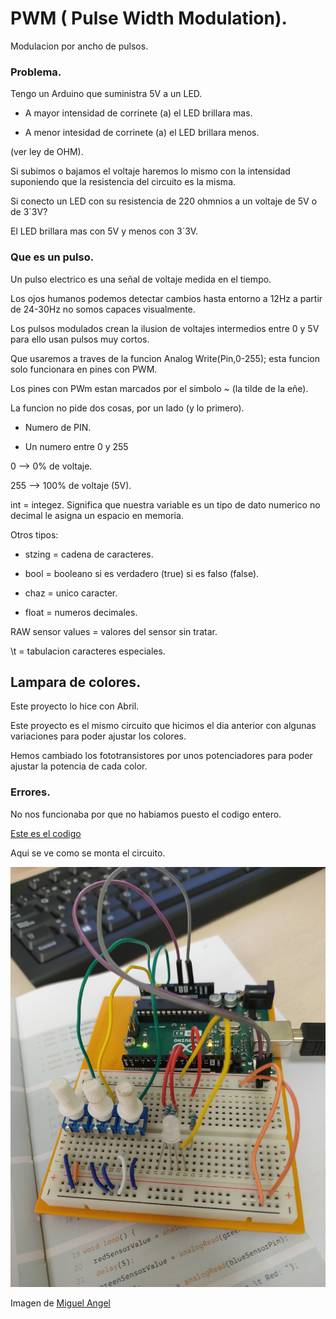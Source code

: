 # PWM ( Pulse Width Modulation).
Modulacion por ancho de pulsos.

### Problema.

Tengo un Arduino que suministra 5V a un LED.

- A mayor intensidad de corrinete (a) el LED brillara mas.

- A menor intesidad de corrinete (a) el LED brillara menos.

(ver ley de OHM).

Si subimos o bajamos el voltaje haremos lo mismo con la intensidad suponiendo que la resistencia del circuito es la misma.

Si conecto un LED con su resistencia de 220 ohmnios a un voltaje de 5V o de 3´3V?

El LED brillara mas con 5V y menos con 3´3V.

### Que es un pulso. 

Un pulso electrico es una señal de voltaje medida en el tiempo.

Los ojos humanos podemos detectar cambios hasta entorno a 12Hz a partir de 24-30Hz no somos capaces visualmente.

Los pulsos modulados crean la ilusion de voltajes intermedios entre 0 y 5V para ello usan pulsos muy cortos.

Que usaremos a traves de la funcion Analog Write(Pin,0-255); esta funcion solo funcionara en pines con PWM.

Los pines con PWm estan marcados por el simbolo ~ (la tilde de la eñe).

La funcion no pide dos cosas, por un lado (y lo primero). 

- Numero de PIN.

- Un numero entre 0 y 255

0 --> 0% de voltaje.

255 --> 100% de voltaje (5V).

int = integez. Significa que nuestra variable es un tipo de dato numerico no decimal le asigna un espacio en memoria.

Otros tipos:

- stzing = cadena de caracteres.

- bool = booleano si es verdadero (true) si es falso (false).

- chaz = unico caracter.

- float = numeros decimales.

RAW sensor values = valores del sensor sin tratar.

\t = tabulacion caracteres especiales.

##  Lampara de colores.

Este proyecto lo hice con Abril.

Este proyecto es el mismo circuito que hicimos el dia anterior con algunas variaciones para poder ajustar los colores.

Hemos cambiado los fototransistores por unos potenciadores para poder ajustar la potencia de cada color.

### Errores.

No nos funcionaba por que no habiamos puesto el codigo entero.

 [Este es el codigo](https://github.com/jjksimp/arduino/blob/main/Lampara_varios_colores.ino)
 
 
 Aqui se ve como se monta el circuito.
 
![](https://github.com/miguelamgel1107/Arduino/blob/main/IMG20211103140539.jpg)

Imagen de [Miguel Angel](https://github.com/miguelamgel1107/Arduino/blob/main/operadores.md)


